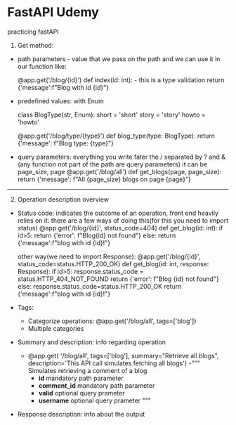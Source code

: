 # FastAPI Udemy

practicing fastAPI

1. Get method:

- path parameters - value that we pass on the path and we can use it in our function like:

  @app.get('/blog/{id}')
  def index(id: int): - this is a type validation
  return {'message':f"Blog with id {id}"}

- predefined values: with Enum

  class BlogType(str, Enum):
  short = 'short'
  story = 'story'
  howto = 'howto'

  @app.get('/blog/type/{type}')
  def blog_type(type: BlogType):
  return {'message': f"Blog type: {type}"}

- query parameters: everything you write fater the / separated by ? and &
  (any function not part of the path are query parameters)
  it can be page_size, page
  @app.get('/blog/all')
  def get_blogs(page, page_size):
  return {'message': f"All {page_size} blogs on page {page}"}

---

2. Operation description overview

- Status code: indicates the outcome of an operation, front end heavily relies on it: there are a few ways of doing this(for this you need to import status)
  @app.get('/blog/{id}', status_code=404)
  def get_blog(id: int):
  if id>5:
  return {'error': f"Blog{id} not found"}
  else:
  return {'message':f"blog with id {id}!"}

  other way(we need to import Response):
  @app.get('/blog/{id}', status_code=status.HTTP_200_OK)
  def get_blog(id: int, response: Response):
  if id>5:
  response.status_code = status.HTTP_404_NOT_FOUND
  return {'error': f"Blog {id} not found"}
  else:
  response.status_code=status.HTTP_200_OK
  return {'message':f"blog with id {id}!"}

- Tags:
  - Categorize operations: @app.get('/blog/all', tags=['blog'])
  - Multiple categories
- Summary and description: info regarding operation
  - @app.get(
    '/blog/all',
    tags=['blog'],
    summary="Retrieve all blogs",
    description='This API call simulates fetching all blogs')
    -"""
    Simulates retrieving a comment of a blog
    - **id** mandatory path parameter
    - **comment_id** mandatory path parameter
    - **valid** optional query prameter
    - **username** optional query prameter
      """
- Response description: info about the output
